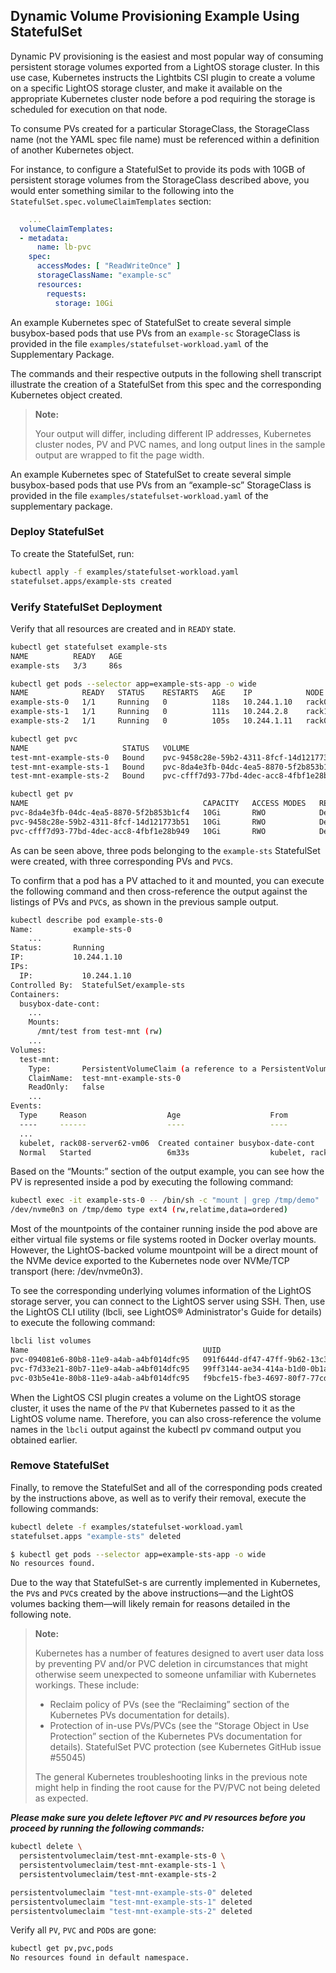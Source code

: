 ## Dynamic Volume Provisioning Example Using StatefulSet

Dynamic PV provisioning is the easiest and most popular way of consuming persistent storage volumes exported from a LightOS storage cluster. In this use case, Kubernetes instructs the Lightbits CSI plugin to create a volume on a specific LightOS storage cluster, and make it available on the appropriate Kubernetes cluster node before a pod requiring the storage is scheduled for execution on that node.

To consume PVs created for a particular StorageClass, the  StorageClass name (not the YAML spec file name) must be referenced within a definition of another Kubernetes object.

For instance, to configure a StatefulSet to provide its pods with 10GB of persistent storage volumes from the StorageClass described above, you would enter something similar to the following into the `StatefulSet.spec.volumeClaimTemplates` section:

```yaml
    ...
  volumeClaimTemplates:
  - metadata:
      name: lb-pvc
    spec:
      accessModes: [ "ReadWriteOnce" ]
      storageClassName: "example-sc"
      resources:
        requests:
          storage: 10Gi
```

An example Kubernetes spec of StatefulSet to create several simple busybox-based pods that use PVs from an `example-sc` StorageClass is provided in the file `examples/statefulset-workload.yaml` of the Supplementary Package.

The commands and their respective outputs in the following shell transcript illustrate the creation of a StatefulSet from this spec and the corresponding Kubernetes object created.

> **Note:**
>
> Your output will differ, including different IP addresses, Kubernetes cluster nodes, PV and PVC names, and long output lines in the sample output are wrapped to fit the page width.

An example Kubernetes spec of StatefulSet to create several simple busybox-based pods that use PVs from an “example-sc” StorageClass is provided in the file `examples/statefulset-workload.yaml` of the supplementary package.

### Deploy StatefulSet

To create the StatefulSet, run:

```bash
kubectl apply -f examples/statefulset-workload.yaml
statefulset.apps/example-sts created
```

### Verify StatefulSet Deployment

Verify that all resources are created and in `READY` state.

```bash
kubectl get statefulset example-sts
NAME          READY   AGE
example-sts   3/3     86s
```

```bash
kubectl get pods --selector app=example-sts-app -o wide
NAME            READY   STATUS    RESTARTS   AGE    IP            NODE                   NOMINATED NODE   READINESS GATES
example-sts-0   1/1     Running   0          118s   10.244.1.10   rack08-server62-vm06   <none>           <none>
example-sts-1   1/1     Running   0          111s   10.244.2.8    rack11-server97-vm03   <none>           <none>
example-sts-2   1/1     Running   0          105s   10.244.1.11   rack08-server62-vm06   <none>           <none>
```

```bash
kubectl get pvc
NAME                     STATUS   VOLUME                                     CAPACITY   ACCESS MODES   STORAGECLASS   AGE
test-mnt-example-sts-0   Bound    pvc-9458c28e-59b2-4311-8fcf-14d121773b51   10Gi       RWO            example-sc     2m20s
test-mnt-example-sts-1   Bound    pvc-8da4e3fb-04dc-4ea5-8870-5f2b853b1cf4   10Gi       RWO            example-sc     2m13s
test-mnt-example-sts-2   Bound    pvc-cfff7d93-77bd-4dec-acc8-4fbf1e28b949   10Gi       RWO            example-sc     2m7s
```

```bash
kubectl get pv
NAME                                       CAPACITY   ACCESS MODES   RECLAIM POLICY   STATUS   CLAIM                            STORAGECLASS   REASON   AGE
pvc-8da4e3fb-04dc-4ea5-8870-5f2b853b1cf4   10Gi       RWO            Delete           Bound    default/test-mnt-example-sts-1   example-sc              2m50s
pvc-9458c28e-59b2-4311-8fcf-14d121773b51   10Gi       RWO            Delete           Bound    default/test-mnt-example-sts-0   example-sc              2m57s
pvc-cfff7d93-77bd-4dec-acc8-4fbf1e28b949   10Gi       RWO            Delete           Bound    default/test-mnt-example-sts-2   example-sc              2m43s
```

As can be seen above, three pods belonging to the `example-sts` StatefulSet were created, with three corresponding PVs and `PVC`s.

To confirm that a pod has a PV attached to it and mounted, you can execute the following command and then cross-reference the output against the listings of PVs and `PVC`s, as shown in the previous sample output.

```bash
kubectl describe pod example-sts-0
Name:         example-sts-0
    ...
Status:       Running
IP:           10.244.1.10
IPs:
  IP:           10.244.1.10
Controlled By:  StatefulSet/example-sts
Containers:
  busybox-date-cont:
    ...
    Mounts:
      /mnt/test from test-mnt (rw)
    ...
Volumes:
  test-mnt:
    Type:       PersistentVolumeClaim (a reference to a PersistentVolumeClaim in the same namespace)
    ClaimName:  test-mnt-example-sts-0
    ReadOnly:   false
    ...
Events:
  Type     Reason                  Age                    From                           Message
  ----     ------                  ----                   ----                           -------
  ...
  kubelet, rack08-server62-vm06  Created container busybox-date-cont
  Normal   Started                 6m33s                  kubelet, rack08-server62-vm06  Started container busybox-date-cont
```

Based on the “Mounts:” section of the output example, you can see how the PV is represented inside a pod by executing the following command:

```bash
kubectl exec -it example-sts-0 -- /bin/sh -c "mount | grep /tmp/demo"
/dev/nvme0n3 on /tmp/demo type ext4 (rw,relatime,data=ordered)
```

Most of the mountpoints of the container running inside the pod above are either virtual file systems or file systems rooted in Docker overlay mounts. However, the LightOS-backed volume mountpoint will be a direct mount of the NVMe device exported to the Kubernetes node over NVMe/TCP transport (here: /dev/nvme0n3).

To see the corresponding underlying volumes information of the LightOS storage server, you can connect to the LightOS server using SSH. Then, use the LightOS CLI utility (lbcli, see LightOS® Administrator's Guide for details) to execute the following command:

```bash
lbcli list volumes
Name                                       UUID                                   State       Protection State   NSID      Size      Replicas   Compression   ACL              Rebuild Progress
pvc-094081e6-80b8-11e9-a4ab-a4bf014dfc95   091f644d-df47-47ff-9b62-13c3a5df3542   Available   FullyProtected     4         10 GiB    3          false         values:"ACL3"    None
pvc-f7d33e21-80b7-11e9-a4ab-a4bf014dfc95   99ff3144-ae34-414a-b1d0-0b1a84919aaf   Available   FullyProtected     2         10 GiB    3          false         values:"ACL1"    None
pvc-03b5e41e-80b8-11e9-a4ab-a4bf014dfc95   f9bcfe15-fbe3-4697-80f7-77cd9f1e54f0   Available   FullyProtected     3         10 GiB    3          false         values:"ACL2"    None
```

When the LightOS CSI plugin creates a volume on the LightOS storage cluster, it uses the name of the `PV` that Kubernetes passed to it as the LightOS volume name. Therefore, you can also cross-reference the volume names in the `lbcli` output against the kubectl pv command output you obtained earlier.

### Remove StatefulSet

Finally, to remove the StatefulSet and all of the corresponding pods created by the instructions above, as well as to verify their removal, execute the following commands:

```bash
kubectl delete -f examples/statefulset-workload.yaml
statefulset.apps "example-sts" deleted
```

```bash
$ kubectl get pods --selector app=example-sts-app -o wide
No resources found.
```

Due to the way that StatefulSet-s are currently implemented in Kubernetes, the `PV`s and `PVC`s created by the above instructions—and the LightOS volumes backing them—will likely remain for reasons detailed in the following note.

> **Note:**
>
> Kubernetes has a number of features designed to avert user data loss by preventing PV and/or PVC deletion in circumstances that might otherwise seem unexpected to someone unfamiliar with Kubernetes workings. These include:
>
> - Reclaim policy of PVs (see the “Reclaiming” section of the Kubernetes PVs documentation for details).
> - Protection of in-use PVs/PVCs (see the “Storage Object in Use Protection” section of the Kubernetes PVs documentation for details).
StatefulSet PVC protection (see Kubernetes GitHub issue #55045)
>
> The general Kubernetes troubleshooting links in the previous note might help in finding the root cause for the PV/PVC not being deleted as expected.

_**Please make sure you delete leftover `PVC` and `PV` resources before you proceed by running the following commands:**_

```bash
kubectl delete \
  persistentvolumeclaim/test-mnt-example-sts-0 \
  persistentvolumeclaim/test-mnt-example-sts-1 \
  persistentvolumeclaim/test-mnt-example-sts-2

persistentvolumeclaim "test-mnt-example-sts-0" deleted
persistentvolumeclaim "test-mnt-example-sts-1" deleted
persistentvolumeclaim "test-mnt-example-sts-2" deleted
```

Verify all `PV`, `PVC` and `POD`s are gone:

```bash
kubectl get pv,pvc,pods
No resources found in default namespace.
```
